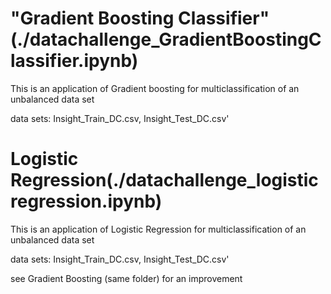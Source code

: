 # "Gradient Boosting Classifier"(./datachallenge_GradientBoostingClassifier.ipynb)

This is an application of Gradient boosting for multiclassification of an unbalanced data set

data sets: Insight_Train_DC.csv, Insight_Test_DC.csv'



# Logistic Regression(./datachallenge_logisticregression.ipynb)

This is an application of Logistic Regression for multiclassification of an unbalanced data set

data sets: Insight_Train_DC.csv, Insight_Test_DC.csv'

see Gradient Boosting (same folder) for an improvement
